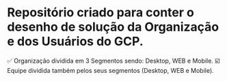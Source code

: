 # Repositório criado para conter o desenho de solução da Organização e dos Usuários do GCP.
:white_check_mark: Organização dividida em 3 Segmentos sendo: Desktop, WEB e Mobile.
:ballot_box_with_check: Equipe dividida também pelos seus segmentos (Desktop, WEB e Mobile).
